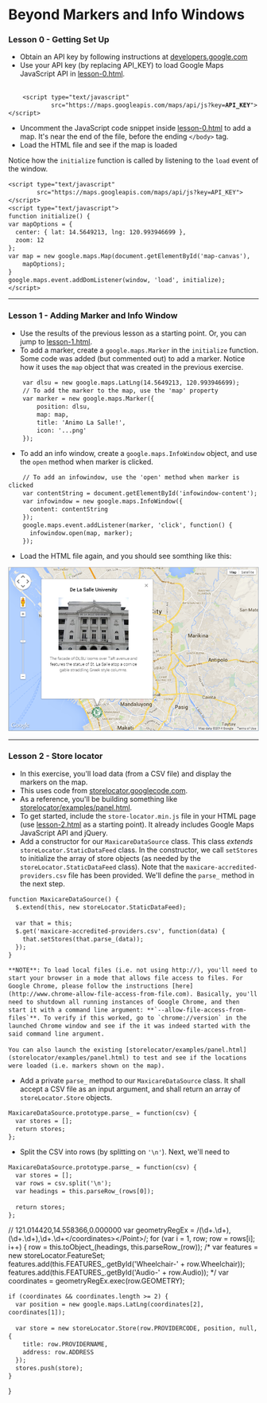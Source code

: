 # Beyond Markers and Info Windows

### Lesson 0 - Getting Set Up

- Obtain an API key by following instructions at [developers.google.com](https://developers.google.com/maps/documentation/javascript/tutorial#api_key)
- Use your API key (by replacing API_KEY) to load Google Maps JavaScript API in [lesson-0.html](./lesson-0.html).

<pre><code>
    &lt;script type="text/javascript"
            src="https://maps.googleapis.com/maps/api/js?key=<strong>API_KEY</strong>"&gt;&lt;/script&gt;
</code></pre>

- Uncomment the JavaScript code snippet inside [lesson-0.html](./lesson-0.html) to add a map. It's near the end of the file, before the ending `</body>` tag.
- Load the HTML file and see if the map is loaded

Notice how the `initialize` function is called by listening to the `load` event of the window.

    <script type="text/javascript"
            src="https://maps.googleapis.com/maps/api/js?key=API_KEY"></script>
    <script type="text/javascript">
    function initialize() {
    var mapOptions = {
      center: { lat: 14.5649213, lng: 120.993946699 },
      zoom: 12
    };
    var map = new google.maps.Map(document.getElementById('map-canvas'),
        mapOptions);
    }
    google.maps.event.addDomListener(window, 'load', initialize);
    </script>

---

### Lesson 1 - Adding Marker and Info Window

- Use the results of the previous lesson as a starting point. Or, you can jump to [lesson-1.html](./lesson-1.html).
- To add a marker, create a `google.maps.Marker` in the `initialize` function. Some code was added (but commented out) to add a marker. Notice how it uses the `map` object that was created in the previous exercise.

```
    var dlsu = new google.maps.LatLng(14.5649213, 120.993946699);
    // To add the marker to the map, use the 'map' property
    var marker = new google.maps.Marker({
        position: dlsu,
        map: map,
        title: 'Animo La Salle!',
        icon: '...png'
    });
```

- To add an info window, create a `google.maps.InfoWindow` object, and use the `open` method when marker is clicked.

```
    // To add an infowindow, use the 'open' method when marker is clicked
    var contentString = document.getElementById('infowindow-content');
    var infowindow = new google.maps.InfoWindow({
      content: contentString
    });
    google.maps.event.addListener(marker, 'click', function() {
      infowindow.open(map, marker);
    });
```

- Load the HTML file again, and you should see somthing like this:

![Screenshot of Map with Marker and Infowindow](lesson-1.png)

---

### Lesson 2 - Store locator

- In this exercise, you'll load data (from a CSV file) and display the markers on the map.
- This uses code from [storelocator.googlecode.com](http://storelocator.googlecode.com).
- As a reference, you'll be building something like [storelocator/examples/panel.html](http://storelocator.googlecode.com/git/examples/panel.html).
- To get started, include the `store-locator.min.js` file in your HTML page (use [lesson-2.html](lesson-2.html) as a starting point). It already includes Google Maps JavaScript API and jQuery.
- Add a constructor for our `MaxicareDataSource` class. This class *extends* `storeLocator.StaticDataFeed` class. In the constructor, we call `setStores` to initialize the array of store objects (as needed by the `storeLocator.StaticDataFeed` class). Note that the `maxicare-accredited-providers.csv` file has been provided. We'll define the `parse_` method in the next step.

```
function MaxicareDataSource() {
  $.extend(this, new storeLocator.StaticDataFeed);

  var that = this;
  $.get('maxicare-accredited-providers.csv', function(data) {
    that.setStores(that.parse_(data));
  });
}
```

    **NOTE**: To load local files (i.e. not using http://), you'll need to start your browser in a mode that allows file access to files. For Google Chrome, please follow the instructions [here](http://www.chrome-allow-file-access-from-file.com). Basically, you'll need to shutdown all running instances of Google Chrome, and then start it with a command line argument: **`--allow-file-access-from-files`**. To verify if this worked, go to `chrome://version` in the launched Chrome window and see if the it was indeed started with the said command line argument.

    You can also launch the existing [storelocator/examples/panel.html](storelocator/examples/panel.html) to test and see if the locations were loaded (i.e. markers shown on the map).

- Add a private `parse_` method to our `MaxicareDataSource` class. It shall accept a CSV file as an input argument, and shall return an array of `storeLocator.Store` objects.

```
MaxicareDataSource.prototype.parse_ = function(csv) {
  var stores = [];
  return stores;
};
```

- Split the CSV into rows (by splitting on `'\n'`). Next, we'll need to 

```
MaxicareDataSource.prototype.parse_ = function(csv) {
  var stores = [];
  var rows = csv.split('\n');
  var headings = this.parseRow_(rows[0]);

  return stores;
};
```

  // <Point><coordinates>121.014420,14.558366,0.000000</coordinates></Point>
  var geometryRegEx = /<Point><coordinates>(\d+\.\d+),(\d+\.\d+),\d+\.\d+<\/coordinates><\/Point>/;
  for (var i = 1, row; row = rows[i]; i++) {
    row = this.toObject_(headings, this.parseRow_(row));
    /*
    var features = new storeLocator.FeatureSet;
    features.add(this.FEATURES_.getById('Wheelchair-' + row.Wheelchair));
    features.add(this.FEATURES_.getById('Audio-' + row.Audio));
    */
    var coordinates = geometryRegEx.exec(row.GEOMETRY);

    if (coordinates && coordinates.length >= 2) {
      var position = new google.maps.LatLng(coordinates[2], coordinates[1]);

      var store = new storeLocator.Store(row.PROVIDERCODE, position, null, {
        title: row.PROVIDERNAME,
        address: row.ADDRESS
      });
      stores.push(store);
    }
  }



